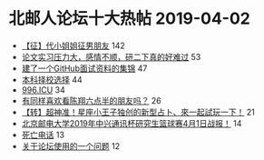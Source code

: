 # 北邮人论坛十大热帖 2019-04-02

- [【征】代小姐姐征男朋友](https://bbs.byr.cn/article/Friends/1918613) 142
- [论文实习压力大，感情不顺，研二下真的好难过](https://bbs.byr.cn/article/Feeling/3104940) 53
- [建了一个GitHub面试资料的集锦](https://bbs.byr.cn/article/Job/2023262) 47
- [本科择校选择](https://bbs.byr.cn/article/GoAbroad/363159) 44
- [996.ICU](https://bbs.byr.cn/article/WorkLife/1120214) 34
- [有同样喜欢看陈翔六点半的朋友吗？](https://bbs.byr.cn/article/Joke/728271) 26
- [【转】超神准！星座小王子独创的新型占卜、來一起試玩一下！](https://bbs.byr.cn/article/Constellations/326533) 21
- [北京邮电大学2019年中兴通讯杯研究生篮球赛4月1日战报！](https://bbs.byr.cn/article/Basketball/610342) 14
- [死亡电话](https://bbs.byr.cn/article/AimGraduate/1163473) 13
- [关于论坛使用的一个问题](https://bbs.byr.cn/article/Talking/6109246) 12



